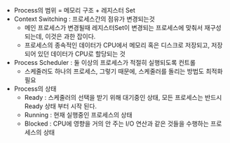 * Process의 범위 = 메모리 구조 + 레지스터 Set 
* Context Switching : 프로세스간의 점유가 변경되는것
  * 메인 프로세스가 변경될때 레지스터Set이 변경되는 프로세스에 맞춰서 재구성되는데, 이것은 과한 잡이다.
  * 프로세스의 종속적인 데이터가 CPU에서 메모리 혹은 디스크로 저장되고, 저장되어 있던 데이터가 CPU로 할당되는 것
* Process Scheduler : 둘 이상의 프로세스가 적절히 실행되도록 컨트롤
  * 스케줄러도 하나의 프로세스, 그렇기 때문에, 스케줄러를 돌리는 방법도 최적화 필요
* Process의 상태
  * Ready : 스케줄러의 선택을 받기 위해 대기중인 상태, 모든 프로세스는 반드시 Ready 상태 부터 시작 된다.
  * Running : 현재 실행중인 프로세스의 상태
  * Blocked : CPU에 영향을 거의 안 주는 I/O 연산과 같은 것들을 수행하는 프로세스의 상태
 
  
  
  


